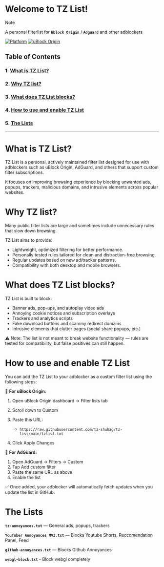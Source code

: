 # **Welcome to TZ List!**
> [!NOTE]
> A personal filterlist for **`Ublock Origin`** / **`Adguard`** and other adblockers

[![Platform](https://img.shields.io/badge/chrome%20|%20firefox%20|%20brave-platform?style=for-the-badge&label=platform&labelColor=21262d&color=238636)](#)
[![uBlock Origin](https://img.shields.io/badge/uBlock-Origin?style=for-the-badge&logo=ublockorigin&labelColor=21262d&color=800000)](https://ublockorigin.com/)

## Table of Contents

### 1. [What is TZ List?](#what-is-tz-list)

### 2. [Why TZ list?](#why-tz-list)

### 3. [What does TZ List blocks?](#what-does-tz-list-blocks)

### 4. [How to use and enable TZ List](#how-to-use-and-enable-tz-list)

### 5. [The Lists](#the-lists)

---

# What is TZ List?

TZ List is a personal, actively maintained filter list designed for use with adblockers such as uBlock Origin, AdGuard, and others that support custom filter subscriptions.

It focuses on improving browsing experience by blocking unwanted ads, popups, trackers, malicious domains, and intrusive elements across popular websites.

# Why TZ list?

Many public filter lists are large and sometimes include unnecessary rules that slow down browsing.

TZ List aims to provide:
- Lightweight, optimized filtering for better performance.
- Personally tested rules tailored for clean and distraction-free browsing.
- Regular updates based on new ad/tracker patterns.
- Compatibility with both desktop and mobile browsers.

# What does TZ List blocks?

TZ List is built to block:
- Banner ads, pop-ups, and autoplay video ads
- Annoying cookie notices and subscription overlays
- Trackers and analytics scripts
- Fake download buttons and scammy redirect domains
- Intrusive elements that clutter pages (social share popups, etc.)

⚠️ Note: The list is not meant to break website functionality — rules are tested for compatibility, but false positives can still happen.

# How to use and enable TZ List

You can add the TZ List to your adblocker as a custom filter list using the following steps:

🔹 **For uBlock Origin:**

1. Open uBlock Origin dashboard → Filter lists tab
2. Scroll down to Custom
3. Paste this URL:
   - `https://raw.githubusercontent.com/tz-shuhag/tz-list/main/tzlist.txt`


5. Click Apply Changes


🔹 **For AdGuard:**

1. Open AdGuard → Filters → Custom
2. Tap Add custom filter
3. Paste the same URL as above
4. Enable the list

✅ Once added, your adblocker will automatically fetch updates when you update the list in GitHub.

# The Lists

**`tz-annoyances.txt`** — General ads, popups, trackers

**`YouTuber Annoyances MV3.txt`** — Blocks Youtube Shorts, Reccomendation Panel, Feed

**`github-annoyances.txt`** — Blocks Github Annoyances

**`webgl-block.txt`** - Block webgl completely

